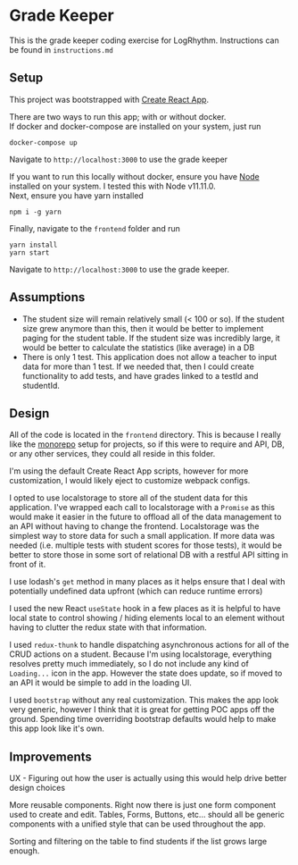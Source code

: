 # Grade Keeper

This is the grade keeper coding exercise for LogRhythm. Instructions can be found in `instructions.md`

## Setup

This project was bootstrapped with [Create React App](https://github.com/facebook/create-react-app).

There are two ways to run this app; with or without docker.  
If docker and docker-compose are installed on your system, just run

```
docker-compose up
```

Navigate to `http://localhost:3000` to use the grade keeper

If you want to run this locally without docker, ensure you have [Node](https://nodejs.org/en/) installed on your system. I tested this with Node v11.11.0.  
Next, ensure you have yarn installed

```
npm i -g yarn
```

Finally, navigate to the `frontend` folder and run

```
yarn install
yarn start
```

Navigate to `http://localhost:3000` to use the grade keeper.

## Assumptions

- The student size will remain relatively small (< 100 or so). If the student size grew anymore than this, then it would be better to implement paging for the student table. If the student size was incredibly large, it would be better to calculate the statistics (like average) in a DB
- There is only 1 test. This application does not allow a teacher to input data for more than 1 test. If we needed that, then I could create functionality to add tests, and have grades linked to a testId and studentId.

## Design

All of the code is located in the `frontend` directory. This is because I really like the [monorepo](https://danluu.com/monorepo/) setup for projects, so if this were to require and API, DB, or any other services, they could all reside in this folder.

I'm using the default Create React App scripts, however for more customization, I would likely eject to customize webpack configs.

I opted to use localstorage to store all of the student data for this application. I've wrapped each call to localstorage with a `Promise` as this would make it easier in the future to offload all of the data management to an API without having to change the frontend. Localstorage was the simplest way to store data for such a small application. If more data was needed (i.e. multiple tests with student scores for those tests), it would be better to store those in some sort of relational DB with a restful API sitting in front of it.

I use lodash's `get` method in many places as it helps ensure that I deal with potentially undefined data upfront (which can reduce runtime errors)

I used the new React `useState` hook in a few places as it is helpful to have local state to control showing / hiding elements local to an element without having to clutter the redux state with that information.

I used `redux-thunk` to handle dispatching asynchronous actions for all of the CRUD actions on a student. Because I'm using localstorage, everything resolves pretty much immediately, so I do not include any kind of `Loading...` icon in the app. However the state does update, so if moved to an API it would be simple to add in the loading UI.

I used `bootstrap` without any real customization. This makes the app look very generic, however I think that it is great for getting POC apps off the ground. Spending time overriding bootstrap defaults would help to make this app look like it's own.

## Improvements

UX - Figuring out how the user is actually using this would help drive better design choices

More reusable components. Right now there is just one form component used to create and edit. Tables, Forms, Buttons, etc... should all be generic components with a unified style that can be used throughout the app.

Sorting and filtering on the table to find students if the list grows large enough.
